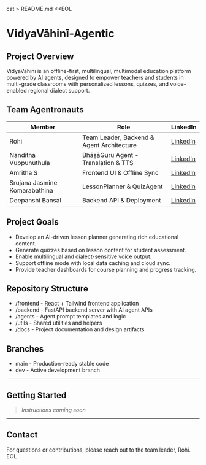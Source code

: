 cat > README.md <<EOL
# VidyaVāhinī-Agentic

## Project Overview
VidyaVāhinī is an offline-first, multilingual, multimodal education platform powered by AI agents, designed to empower teachers and students in multi-grade classrooms with personalized lessons, quizzes, and voice-enabled regional dialect support.

## Team Agentronauts

| Member    | Role                     | LinkedIn                                      |
|-----------|--------------------------|-----------------------------------------------|
| Rohi      | Team Leader, Backend & Agent Architecture | [LinkedIn](https://www.linkedin.com/in/sairohithbukka/) |
| Nanditha Vuppunuthula | BhāṣāGuru Agent - Translation & TTS | [LinkedIn](https://www.linkedin.com/in/nandithav/)        |
| Amritha S | Frontend UI & Offline Sync | [LinkedIn](https://www.linkedin.com/in/amritha-s-oo/)      |
| Srujana Jasmine Komarabathina | LessonPlanner & QuizAgent | [LinkedIn](https://www.linkedin.com/in/srujana-jasmine-komarabathina-4234a423a/) |
| Deepanshi Bansal | Backend API & Deployment | [LinkedIn](https://www.linkedin.com/in/deepanshi-bansal2002/) |

## Project Goals
- Develop an AI-driven lesson planner generating rich educational content.
- Generate quizzes based on lesson content for student assessment.
- Enable multilingual and dialect-sensitive voice output.
- Support offline mode with local data caching and cloud sync.
- Provide teacher dashboards for course planning and progress tracking.

## Repository Structure
- /frontend - React + Tailwind frontend application
- /backend - FastAPI backend server with AI agent APIs
- /agents - Agent prompt templates and logic
- /utils - Shared utilities and helpers
- /docs - Project documentation and design artifacts

## Branches
- main - Production-ready stable code
- dev - Active development branch

---

## Getting Started

> _Instructions coming soon_

---

## Contact
For questions or contributions, please reach out to the team leader, Rohi.
EOL
